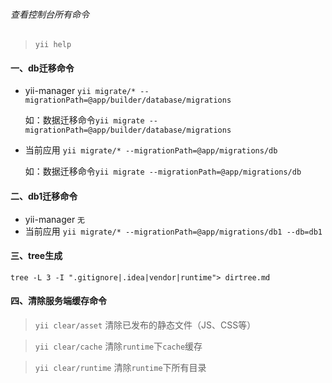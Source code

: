 ###### 查看控制台所有命令
> `yii help`

#### 一、db迁移命令
+ yii-manager
`yii migrate/* --migrationPath=@app/builder/database/migrations`
  
  如：数据迁移命令`yii migrate --migrationPath=@app/builder/database/migrations`
  
+ 当前应用
`yii migrate/* --migrationPath=@app/migrations/db`

  如：数据迁移命令`yii migrate --migrationPath=@app/migrations/db`

#### 二、db1迁移命令
+ yii-manager
`无`
+ 当前应用
`yii migrate/* --migrationPath=@app/migrations/db1 --db=db1`

#### 三、tree生成
`tree -L 3 -I ".gitignore|.idea|vendor|runtime"> dirtree.md`

#### 四、清除服务端缓存命令
> `yii clear/asset` 清除已发布的静态文件（JS、CSS等）

> `yii clear/cache` 清除`runtime`下`cache`缓存

> `yii clear/runtime` 清除`runtime`下所有目录






